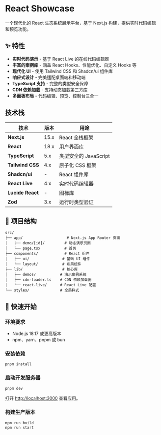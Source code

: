 # React Showcase

一个现代化的 React 生态系统展示平台，基于 Next.js 构建，提供实时代码编辑和预览功能。

## ✨ 特性

- **实时代码演示** - 基于 React Live 的在线代码编辑器
- **丰富的案例库** - 涵盖 React Hooks、性能优化、自定义 Hooks 等
- **现代化 UI** - 使用 Tailwind CSS 和 Shadcn/ui 组件库
- **响应式设计** - 完美适配桌面端和移动端
- **TypeScript 支持** - 完整的类型安全保障
- **CDN 依赖加载** - 支持动态加载第三方库
- **多面板布局** - 代码编辑、预览、控制台三合一

## 技术栈

| 技术               | 版本 | 用途 |
|------------------|------|------|
| **Next.js**      | 15.x | React 全栈框架 |
| **React**        | 18.x | 用户界面库 |
| **TypeScript**   | 5.x | 类型安全的 JavaScript |
| **Tailwind CSS** | 4.x | 原子化 CSS 框架 |
| **Shadcn/ui**    | - | React 组件库 |
| **React Live**   | 4.x | 实时代码编辑器 |
| **Lucide React** | - | 图标库 |
| **Zod**          | 3.x | 运行时类型验证 |

## 📁 项目结构

```
src/
├── app/                    # Next.js App Router 页面
│   ├── demo/[id]/         # 动态演示页面
│   └── page.tsx           # 首页
├── components/            # React 组件
│   ├── ui/               # 基础 UI 组件
│   └── layout/           # 布局组件
├── lib/                  # 核心库
│   ├── demos/           # 演示案例系统
│   ├── cdn-loader.ts    # CDN 依赖加载器
│   └── react-live/      # React Live 配置
└── styles/              # 全局样式
```

## 🚀 快速开始

### 环境要求

- Node.js 18.17 或更高版本
- npm、yarn、pnpm 或 bun

### 安装依赖

```bash
pnpm install
```

### 启动开发服务器

```bash
pnpm dev
```

打开 [http://localhost:3000](http://localhost:3000) 查看应用。

### 构建生产版本

```bash
npm run build
npm run start
```
